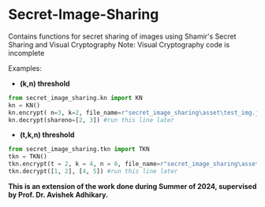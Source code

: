 # Secret-Image-Sharing
Contains functions for secret sharing of images using Shamir's Secret Sharing and Visual Cryptography 
Note: Visual Cryptography code is incomplete

Examples:
- **(k,n) threshold**
```py
from secret_image_sharing.kn import KN
kn = KN()
kn.encrypt( n=3, k=2, file_name=r"secret_image_sharing\asset\test_img.jpg", dest="Shares") #run this line first
kn.decrypt(shareno=[2, 3]) #run this line later
```
- **(t,k,n) threshold**
```py
from secret_image_sharing.tkn import TKN
tkn = TKN()
tkn.encrypt(t = 2, k = 4, n = 6, file_name=r"secret_image_sharing\asset\test_img.jpg") #run this line first
tkn.decrypt([1, 2], [4, 5]) #run this line later
```
**This is an extension of the work done during Summer of 2024, supervised by Prof. Dr. Avishek Adhikary.**